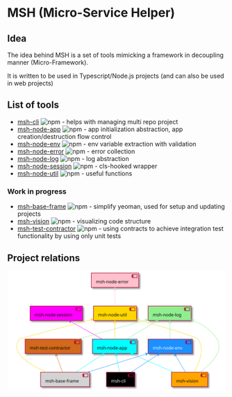 # MSH (Micro-Service Helper)

## Idea

The idea behind MSH is a set of tools mimicking a framework in decoupling manner (Micro-Framework).

It is written to be used in Typescript/Node.js projects (and can also be used in web projects)

## List of tools

* [msh-cli](https://github.com/beecode-rs/msh-cli) ![npm](https://img.shields.io/npm/v/@beecode/msh-cli) - helps with managing multi repo project
* [msh-node-app](https://github.com/beecode-rs/msh-node-app) ![npm](https://img.shields.io/npm/v/@beecode/msh-node-app) - app initialization abstraction, app creation/destruction flow control
* [msh-node-env](https://github.com/beecode-rs/msh-node-env) ![npm](https://img.shields.io/npm/v/@beecode/msh-node-env) - env variable extraction with validation
* [msh-node-error](https://github.com/beecode-rs/msh-node-error) ![npm](https://img.shields.io/npm/v/@beecode/msh-node-error) - error collection
* [msh-node-log](https://github.com/beecode-rs/msh-node-log) ![npm](https://img.shields.io/npm/v/@beecode/msh-node-log) - log abstraction
* [msh-node-session](https://github.com/beecode-rs/msh-node-session) ![npm](https://img.shields.io/npm/v/@beecode/msh-node-session) - cls-hooked wrapper
* [msh-node-util](https://github.com/beecode-rs/msh-node-util) ![npm](https://img.shields.io/npm/v/@beecode/msh-node-util) - useful functions

### Work in progress
 
* [msh-base-frame](https://github.com/beecode-rs/msh-base-frame) ![npm](https://img.shields.io/npm/v/@beecode/msh-base-frame) - simplify yeoman, used for setup and updating projects
* [msh-vision](https://github.com/beecode-rs/msh-vision) ![npm](https://img.shields.io/npm/v/@beecode/msh-vision) - visualizing code structure
* [msh-test-contractor](https://github.com/beecode-rs/msh-test-contractor) ![npm](https://img.shields.io/npm/v/@beecode/msh-test-contractor) - using contracts to achieve integration test functionality by using only unit tests

## Project relations

![project-relations](./resource/diagram/project-rlation.svg)
